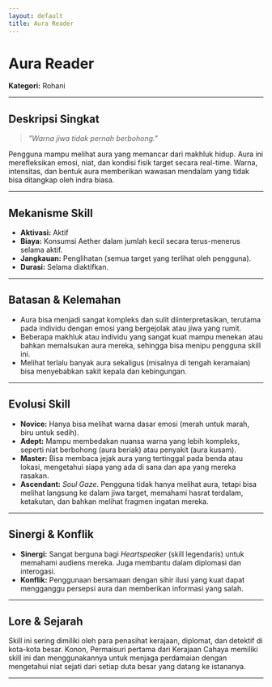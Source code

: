 ```yaml
---
layout: default
title: Aura Reader
---
```

# Aura Reader

**Kategori:** Rohani

---

## Deskripsi Singkat
> *"Warna jiwa tidak pernah berbohong."*

Pengguna mampu melihat aura yang memancar dari makhluk hidup. Aura ini merefleksikan emosi, niat, dan kondisi fisik target secara real-time. Warna, intensitas, dan bentuk aura memberikan wawasan mendalam yang tidak bisa ditangkap oleh indra biasa.

---

## Mekanisme Skill
*   **Aktivasi:** Aktif
*   **Biaya:** Konsumsi Aether dalam jumlah kecil secara terus-menerus selama aktif.
*   **Jangkauan:** Penglihatan (semua target yang terlihat oleh pengguna).
*   **Durasi:** Selama diaktifkan.

---

## Batasan & Kelemahan
*   Aura bisa menjadi sangat kompleks dan sulit diinterpretasikan, terutama pada individu dengan emosi yang bergejolak atau jiwa yang rumit.
*   Beberapa makhluk atau individu yang sangat kuat mampu menekan atau bahkan memalsukan aura mereka, sehingga bisa menipu pengguna skill ini.
*   Melihat terlalu banyak aura sekaligus (misalnya di tengah keramaian) bisa menyebabkan sakit kepala dan kebingungan.

---

## Evolusi Skill
*   **Novice:** Hanya bisa melihat warna dasar emosi (merah untuk marah, biru untuk sedih).
*   **Adept:** Mampu membedakan nuansa warna yang lebih kompleks, seperti niat berbohong (aura beriak) atau penyakit (aura kusam).
*   **Master:** Bisa membaca jejak aura yang tertinggal pada benda atau lokasi, mengetahui siapa yang ada di sana dan apa yang mereka rasakan.
*   **Ascendant:** *Soul Gaze*. Pengguna tidak hanya melihat aura, tetapi bisa melihat langsung ke dalam jiwa target, memahami hasrat terdalam, ketakutan, dan bahkan melihat fragmen ingatan mereka.

---

## Sinergi & Konflik
*   **Sinergi:** Sangat berguna bagi *Heartspeaker* (skill legendaris) untuk memahami audiens mereka. Juga membantu dalam diplomasi dan interogasi.
*   **Konflik:** Penggunaan bersamaan dengan sihir ilusi yang kuat dapat mengganggu persepsi aura dan memberikan informasi yang salah.

---

## Lore & Sejarah
Skill ini sering dimiliki oleh para penasihat kerajaan, diplomat, dan detektif di kota-kota besar. Konon, Permaisuri pertama dari Kerajaan Cahaya memiliki skill ini dan menggunakannya untuk menjaga perdamaian dengan mengetahui niat sejati dari setiap duta besar yang datang ke istananya.

---
